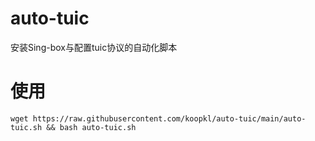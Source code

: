 # auto-tuic
安装Sing-box与配置tuic协议的自动化脚本
# 使用

```shell
wget https://raw.githubusercontent.com/koopkl/auto-tuic/main/auto-tuic.sh && bash auto-tuic.sh
```
